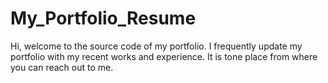 # My_Portfolio_Resume
Hi, welcome to the source code of my portfolio. I  frequently update my portfolio with my recent works and experience. It is tone place from where you can reach out to me.  
